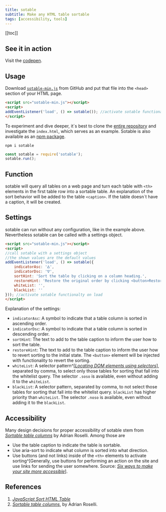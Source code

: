 ```yaml
---
title: sotable
subtitle: Make any HTML table sortable
tags: [accessibility, tools]
---
```

[[toc]]

## See it in action

Visit the [codepen](https://codepen.io/ulfschneider/pen/MWJdEPZ).

## Usage

Download [`sotable-min.js`](https://raw.githubusercontent.com/ulfschneider/sotable/master/sotable-min.js) from GitHub and put that file into the `<head>` section of your HTML page. 

```html
<script src="sotable-min.js"></script>
<script>
addEventListener('load', () => sotable()); //activate sotable functionalty on load
</script>
```

To experiment and dive deeper, it´s best to clone the [entire repository](https://github.com/ulfschneider/sotable) and investigate the `index.html`, which serves as an example. Sotable is also available as an [npm package](https://www.npmjs.com/package/sotable). 

```shell
npm i sotable
```

```js
const sotable = require('sotable');
sotable.run();
```

## Function

sotable will query all tables on a web page and turn each table with `<th>` elements in the first table row into a sortable table. An explanation of the sort behavior will be added to the table `<caption>`. If the table doesn´t have a caption, it will be created.

## Settings

sotable can run without any configuration, like in the example above. Nevertheless sotable can be called with a settings object. 

```html
<script src="sotable-min.js"></script>
<script>
//call sotable with a settings object
//the shown values are the default values
addEventListener('load', () => sotable({
    indicatorAsc: 'ᐃ',
    indicatorDsc: 'ᐁ',
    sortHint: 'Sort the table by clicking on a column heading.',
    restoreHint: 'Restore the original order by clicking <button>Restore Order</button>.',
    whiteList: '',
    blackList: ''
})); //activate sotable functionalty on load
</script>
```

Explanation of the settings:
- `indicatorAsc`: A symbol to indicate that a table column is sorted in ascending order.
- `indicatorDsc`: A symbol to indicate that a table column is sorted in descending order.
- `sortHint`: The text to add to the table caption to inform the user how to sort the table.
- `restoreHint`: The text to add to the table caption to inform the user how to revert sorting to the initial state. The `<button>` element will be injected with functionality to revert the sorting.
- `whiteList`: A selector pattern^[*[Locating DOM elements using selectors](https://developer.mozilla.org/en-US/docs/Web/API/Document_object_model/Locating_DOM_elements_using_selectors)*], separated by comma, to select only those tables for sorting that fall into the whitelist query. The selector `.soso` is available, even without adding it to the `whiteList`.
- `blackList`: A selector pattern, separated by comma, to not select those tables for sorting that fall into the whitelist query. `blackList` has higher priority than `whiteList`. The selector `.noso` is available, even without adding it to the `blackList`. 

## Accessibility

Many design decisions for proper accessibility of sotable stem from *[Sortable table columns](https://adrianroselli.com/2021/04/sortable-table-columns.html)* by Adrian Roselli. Among those are

- Use the table caption to indicate the table is sortable.
- Use aria-sort to indicate what column is sorted into what direction.
- Use buttons (and not links) inside of the `<th>` elements to activate sorting^[Generally, use buttons for performing an action on the site and use links for sending the user somewhere. Source: *[Six ways to make your site more accessible](/2020-08-31-six-ways-to-make-your-site-more-accessible/#markup)*].

## References 

1. *[JavaScript Sort HTML Table](https://www.delftstack.com/howto/javascript/javascript-sort-html-table/)*
2. *[Sortable table columns](https://adrianroselli.com/2021/04/sortable-table-columns.html)*, by Adrian Roselli.
